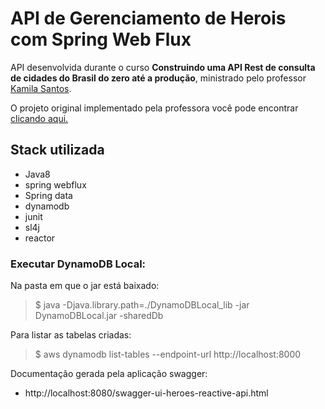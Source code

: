 # API de Gerenciamento de Herois com Spring Web Flux

API desenvolvida durante o curso **Construindo uma API Rest de consulta de cidades do Brasil do zero até a produção**, ministrado
pelo professor <a href="https://www.linkedin.com/in/kamila-santos-oliveira/" target="_blank">Kamila Santos</a>.

O projeto original implementado pela professora você pode encontrar
<a href="https://github.com/Kamilahsantos/Heroes-SpringWebflux-API" target="_blank">clicando aqui.</a>

## Stack utilizada

  * Java8
  * spring webflux
  * Spring data
  * dynamodb
  * junit
  * sl4j
  * reactor
  
### Executar DynamoDB Local: 

Na pasta em que o jar está baixado: 
> $ java -Djava.library.path=./DynamoDBLocal_lib -jar DynamoDBLocal.jar -sharedDb
 
Para listar as tabelas criadas:  
> $ aws dynamodb list-tables --endpoint-url http://localhost:8000

Documentação gerada pela aplicação swagger: 
* http://localhost:8080/swagger-ui-heroes-reactive-api.html
